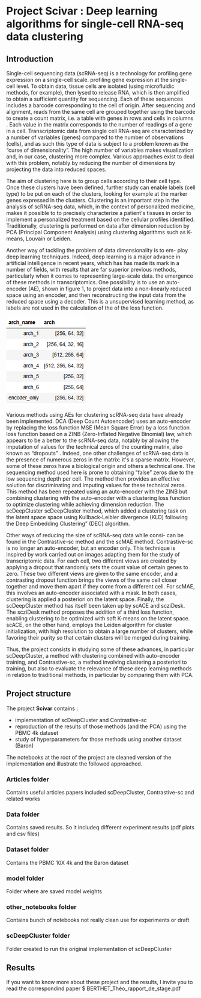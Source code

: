 # Project Scivar : Deep learning algorithms for single-cell RNA-seq data clustering

## Introduction

Single-cell sequencing data (scRNA-seq) is a technology for profiling gene expression on a single-cell scale.
profiling gene expression at the single-cell level. To obtain
data, tissue cells are isolated (using microfluidic methods, for example), then lysed to release RNA,
which is then amplified to obtain a sufficient quantity for sequencing.
Each of these sequences includes a barcode
corresponding to the cell of origin. After sequencing and alignment, reads from the same cell are grouped together using the barcode to create a count matrix, 
i.e. a table with genes in rows and cells in columns . Each value in the matrix corresponds to the number of readings of a gene in a
cell. Transcriptomic data from single cell RNA-seq are characterized by a
number of variables (genes) compared to the number of observations (cells), and as such this type of data is subject to a problem known as the “curse of dimensionality”. The high number of variables
makes visualization and, in our case, clustering more complex. Various
approaches exist to deal with this problem, notably by reducing the number of dimensions
by projecting the data into reduced spaces.

The aim of clustering here is to group cells according to their cell type. Once
these clusters have been defined, further study can enable labels (cell type) to be
put on each of the clusters, looking for example at the marker genes
expressed in the clusters. Clustering is an important step in the analysis of scRNA-seq data, which, in the context of personalized medicine, makes it possible to
to precisely characterize a patient's tissues in order to implement a personalized
treatment based on the cellular profiles identified. Traditionally, clustering is performed
on data after dimension reduction by PCA (Principal Component Analysis) using clustering algorithms such as K-means, Louvain or Leiden.

Another way of tackling the problem of data dimensionality is to em- ploy deep learning techniques. Indeed, deep learning is a major advance in artificial intelligence in recent years, which has
has made its mark in a number of fields, with results that are far superior
previous methods, particularly when it comes to representing large-scale data.
the emergence of these methods in transcriptomics. One possibility
is to use an auto-encoder (AE), shown in figure 1, to project data into a
non-linearly reduced space using an encoder, and then reconstructing the input data from the reduced space using a decoder. This is a
unsupervised learning method, as labels are not used in the calculation of the
of the loss function.

![Figure 1: Autoencoder structure example ](./pictures/arch.png)

Various methods using AEs for clustering scRNA-seq data have already been implemented.
DCA (Deep Count Autoencoder) uses an auto-encoder by
replacing the loss function MSE (Mean Square Error) by a loss function
loss function based on a ZINB (Zero-Inflated Negative Binomial) law, which appears to be a better
to the scRNA-seq data, notably by allowing the imputation of values for the technical zeros of the counting matrix, also known as “dropouts” . Indeed, one
other challenges of scRNA-seq data is the presence of numerous zeros in the
matrix: it's a sparse matrix. However, some of these zeros
have a biological origin and others a technical one. The sequencing method used here is prone to obtaining “false” zeros due to the low sequencing depth per cell.
The method then provides an effective solution for discriminating and imputing values
for these technical zeros.
This method has been repeated using an auto-encoder with the ZINB
but combining clustering with the auto-encoder with a clustering loss function
to optimize clustering while achieving dimension reduction. The scDeepCluster
scDeepCluster method, which added a clustering task on the latent space
space using Kullback-Leibler divergence (KLD) following the Deep Embedding Clustering” (DEC) algorithm.

Other ways of reducing the size of scRNA-seq data while consi-
can be found in the Contrastive-sc method and the scMAE method. Contrastive-sc is no longer an auto-encoder, but an encoder only. This technique is inspired by work carried out on images adapting them for the study of transcriptomic data. For each cell, two different views
are created by applying a dropout that randomly sets the count value of certain genes to zero.
These two different views are given to the same
encoder, and a contrasting dropout function brings the views of the same cell closer together
and move them apart if they come from a different cell. For scMAE, this involves an
auto-encoder associated with a mask. In both cases, clustering is applied a posteriori
on the latent space.
Finally, the scDeepCluster method has itself been taken up by scACE and scziDesk.
The scziDesk method proposes the addition of a third loss function, enabling clustering to be optimized with soft K-means on the latent space. scACE, on the other hand, employs
the Leiden algorithm for cluster initialization, with high resolution to obtain a large number of clusters, while favoring their purity so that certain clusters will be merged
during training.


Thus, the project consists in studying some of these advances, in particular scDeepCluster,
a method with clustering combined with auto-encoder training, and Contrastive-sc,
a method involving clustering a posteriori to training, but also to
evaluate the relevance of these deep learning methods in relation to traditional
methods, in particular by comparing them with PCA. 

## Project structure
The project **Scivar** contains :
- implementation of scDeepCluster and Contrastive-sc
- reproduction of the results of those methods (and the PCA) using the PBMC 4k dataset
- study of hyperparameters for those methods using another dataset (Baron)

The notebooks at the root of the project are cleaned version of the implementation and illustrate the followed approached.

### Articles folder
Contains useful articles papers included scDeepCluster, Contrastive-sc and related works

### Data folder
Contains saved results. So it includeq different experiment results (pdf plots and csv files)

### Dataset folder
Contains the PBMC 10X 4k and the Baron dataset

### model folder
Folder where are saved model weights

### other_notebooks folder
Contains bunch of notebooks not really clean use for experiments or draft

### scDeepCluster folder
Folder created to run the original implementation of scDeepCluster

## Results
If you want to know more about these project and the results, I invite you to read the correspondind paper 
$ BERTHET_Théo_rapport_de_stage.pdf
